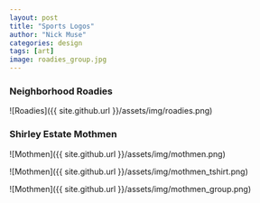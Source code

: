 ```yaml
---
layout: post
title: "Sports Logos"
author: "Nick Muse"
categories: design
tags: [art]
image: roadies_group.jpg
---
```


### Neighborhood Roadies

![Roadies]({{ site.github.url }}/assets/img/roadies.png)

### Shirley Estate Mothmen

![Mothmen]({{ site.github.url }}/assets/img/mothmen.png)

![Mothmen]({{ site.github.url }}/assets/img/mothmen_tshirt.png)

![Mothmen]({{ site.github.url }}/assets/img/mothmen_group.png)
